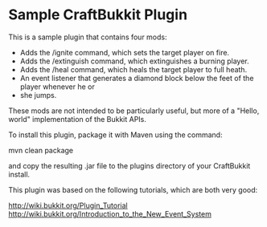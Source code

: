 Sample CraftBukkit Plugin
============

This is a sample plugin that contains four mods:

 * Adds the /ignite command, which sets the target player on fire.
 * Adds the /extinguish command, which extinguishes a burning player.
 * Adds the /heal command, which heals the target player to full heath.
 * An event listener that generates a diamond block below the feet of the player whenever he or
 * she jumps.

These mods are not intended to be particularly useful, but more of a "Hello, world" implementation of the Bukkit APIs.

To install this plugin, package it with Maven using the command:

mvn clean package

and copy the resulting .jar file to the plugins directory of your CraftBukkit install.

This plugin was based on the following tutorials, which are both very good:

http://wiki.bukkit.org/Plugin_Tutorial
http://wiki.bukkit.org/Introduction_to_the_New_Event_System